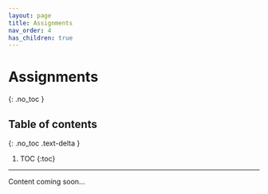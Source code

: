 ```yaml
---
layout: page
title: Assignments
nav_order: 4
has_children: true
---
```


# Assignments
{: .no_toc }

## Table of contents
{: .no_toc .text-delta }

1. TOC
{:toc}

---

Content coming soon... 